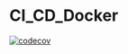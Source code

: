 # CI_CD_Docker
[![codecov](https://codecov.io/gh/Nalvac/CI_CD_Docker/graph/badge.svg?token=MOPJHC9U6O)](https://codecov.io/gh/Nalvac/CI_CD_Docker)
